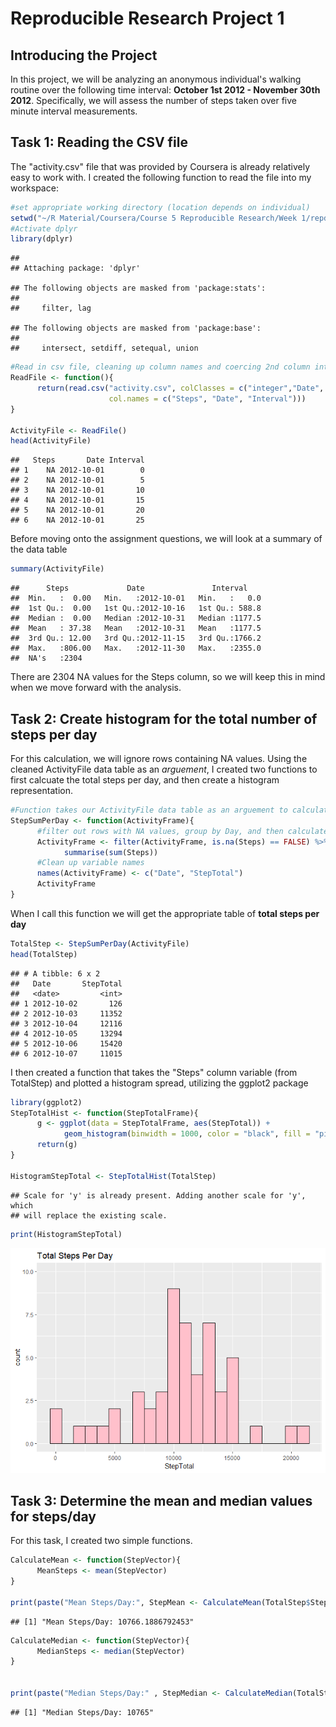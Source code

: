 Reproducible Research Project 1
================

Introducing the Project
-----------------------

In this project, we will be analyzing an anonymous individual's walking routine over the following time interval: **October 1st 2012 - November 30th 2012**. Specifically, we will assess the number of steps taken over five minute interval measurements.

Task 1: Reading the CSV file
----------------------------

The "activity.csv" file that was provided by Coursera is already relatively easy to work with. I created the following function to read the file into my workspace:

``` r
#set appropriate working directory (location depends on individual)
setwd("~/R Material/Coursera/Course 5 Reproducible Research/Week 1/repdata_data_activity")
#Activate dplyr
library(dplyr)
```

    ## 
    ## Attaching package: 'dplyr'

    ## The following objects are masked from 'package:stats':
    ## 
    ##     filter, lag

    ## The following objects are masked from 'package:base':
    ## 
    ##     intersect, setdiff, setequal, union

``` r
#Read in csv file, cleaning up column names and coercing 2nd column into a Date class
ReadFile <- function(){
      return(read.csv("activity.csv", colClasses = c("integer","Date", "integer"),
                      col.names = c("Steps", "Date", "Interval")))
}

ActivityFile <- ReadFile()
head(ActivityFile)
```

    ##   Steps       Date Interval
    ## 1    NA 2012-10-01        0
    ## 2    NA 2012-10-01        5
    ## 3    NA 2012-10-01       10
    ## 4    NA 2012-10-01       15
    ## 5    NA 2012-10-01       20
    ## 6    NA 2012-10-01       25

Before moving onto the assignment questions, we will look at a summary of the data table

``` r
summary(ActivityFile)
```

    ##      Steps             Date               Interval     
    ##  Min.   :  0.00   Min.   :2012-10-01   Min.   :   0.0  
    ##  1st Qu.:  0.00   1st Qu.:2012-10-16   1st Qu.: 588.8  
    ##  Median :  0.00   Median :2012-10-31   Median :1177.5  
    ##  Mean   : 37.38   Mean   :2012-10-31   Mean   :1177.5  
    ##  3rd Qu.: 12.00   3rd Qu.:2012-11-15   3rd Qu.:1766.2  
    ##  Max.   :806.00   Max.   :2012-11-30   Max.   :2355.0  
    ##  NA's   :2304

There are 2304 NA values for the Steps column, so we will keep this in mind when we move forward with the analysis.

Task 2: Create histogram for the total number of steps per day
--------------------------------------------------------------

For this calculation, we will ignore rows containing NA values. Using the cleaned ActivityFile data table as an *arguement*, I created two functions to first calcuate the total steps per day, and then create a histogram representation.

``` r
#Function takes our ActivityFile data table as an arguement to calculate total steps/day
StepSumPerDay <- function(ActivityFrame){
      #filter out rows with NA values, group by Day, and then calculate sum per day
      ActivityFrame <- filter(ActivityFrame, is.na(Steps) == FALSE) %>% group_by(Date) %>%
            summarise(sum(Steps))
      #Clean up variable names
      names(ActivityFrame) <- c("Date", "StepTotal")
      ActivityFrame
}
```

When I call this function we will get the appropriate table of **total steps per day**

``` r
TotalStep <- StepSumPerDay(ActivityFile)
head(TotalStep)
```

    ## # A tibble: 6 x 2
    ##   Date       StepTotal
    ##   <date>         <int>
    ## 1 2012-10-02       126
    ## 2 2012-10-03     11352
    ## 3 2012-10-04     12116
    ## 4 2012-10-05     13294
    ## 5 2012-10-06     15420
    ## 6 2012-10-07     11015

I then created a function that takes the "Steps" column variable (from TotalStep) and plotted a histogram spread, utilizing the ggplot2 package

``` r
library(ggplot2)
StepTotalHist <- function(StepTotalFrame){
      g <- ggplot(data = StepTotalFrame, aes(StepTotal)) +
            geom_histogram(binwidth = 1000, color = "black", fill = "pink") + ggtitle("Total Steps Per Day") + ylim(0,10) + scale_y_discrete(breaks = c(1:10))
      return(g)
}

HistogramStepTotal <- StepTotalHist(TotalStep)
```

    ## Scale for 'y' is already present. Adding another scale for 'y', which
    ## will replace the existing scale.

``` r
print(HistogramStepTotal)
```

![](Reproducible_Research_Project_1_files/figure-markdown_github/unnamed-chunk-5-1.png)

Task 3: Determine the mean and median values for steps/day
----------------------------------------------------------

For this task, I created two simple functions.

``` r
CalculateMean <- function(StepVector){
      MeanSteps <- mean(StepVector)
}

print(paste("Mean Steps/Day:", StepMean <- CalculateMean(TotalStep$StepTotal)))
```

    ## [1] "Mean Steps/Day: 10766.1886792453"

``` r
CalculateMedian <- function(StepVector){
      MedianSteps <- median(StepVector)
}


print(paste("Median Steps/Day:" , StepMedian <- CalculateMedian(TotalStep$StepTotal)))
```

    ## [1] "Median Steps/Day: 10765"
